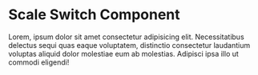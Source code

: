 # Scale Switch Component
Lorem, ipsum dolor sit amet consectetur adipisicing elit. Necessitatibus delectus sequi quas eaque voluptatem, distinctio consectetur laudantium voluptas aliquid dolor molestiae eum ab molestias. Adipisci ipsa illo ut commodi eligendi!
